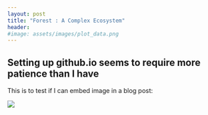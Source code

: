 ```yaml
---
layout: post
title: "Forest : A Complex Ecosystem"
header:
#image: assets/images/plot_data.png
---
```



## Setting up github.io seems to require more patience than I have

This is to test if I can embed image in a blog post: 

![](shivakhanal.github.io/assets/images/plot_data.png)

